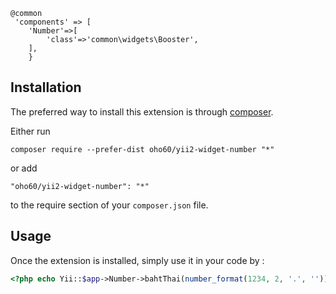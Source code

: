 ```
@common
 'components' => [
	'Number'=>[
    	'class'=>'common\widgets\Booster',
    ],
	}

```	
	

Installation
------------

The preferred way to install this extension is through [composer](http://getcomposer.org/download/).

Either run

```
composer require --prefer-dist oho60/yii2-widget-number "*"
```

or add

```
"oho60/yii2-widget-number": "*"
```

to the require section of your `composer.json` file.


Usage
-----

Once the extension is installed, simply use it in your code by  :

```php
<?php echo Yii::$app->Number->bahtThai(number_format(1234, 2, '.', ''));?>```
